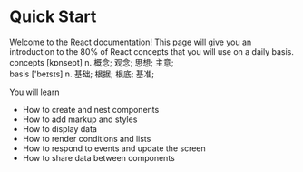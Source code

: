 # Quick Start

Welcome to the React documentation! This page will give you an introduction to the 80% of React concepts that you will use on a daily basis.\
concepts [kɒnsept] n. 概念; 观念; 思想; 主意;\
basis ['beɪsɪs] n. 基础; 根据; 根底; 基准;

You will learn
- How to create and nest components
- How to add markup and styles
- How to display data
- How to render conditions and lists
- How to respond to events and update the screen
- How to share data between components